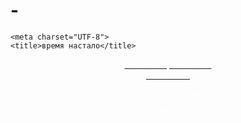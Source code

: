 # -<!DOCTYPE html>
<html lang="ru">
<head>
    <div class="maintext">
        

    <meta charset="UTF-8">
    <title>время настало</title>
</head>
<body>
    <p>
    <meta name="viewport" content="width=device-width, initial-scale=1.0">
    <style>
        body {background: url(https://img3.akspic.ru/crops/6/3/6/2/5/152636/152636-samuraj-illustracia-grafika-kosmos-astronomicheskij_obekt-1205x2609.png); background-repeat: no-repeat; background-size: cover;}
    </style>
    <center>
        <font color="white"><i></i> <a
        href="https://t.me/+tDBUgnfOJ3E3OWEy" target="_blank"><i class="fa-brands fa-telegram" >
        </i> <font color="white">
          мой телеграм канал</a>
            <div> </div>
            <font color="white"><i> </i> <a href="" target="_blank"><i class="fa-brands fa-telegram" >
        </i> <font color="white">
           <!-- названия -->  </a>
            <div> </div>
            <font color="white"><i> </i> <a href="http://localhost:8080/%D1%81%D0%B0%D0%B9%D1%82%202.html" target="_blank"><i class="fa-brands fa-telegram" >
        </i> <font color="white">
            next ---></a>
           
            <div class="maintext"> 
                </p>    
    </center>
</body>
</html>
